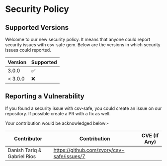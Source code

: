 # Security Policy

## Supported Versions
Welcome to our new security policy. It means that anyone could report security issues with csv-safe gem. Below are the versions in which security issues could reported. 

| Version | Supported          |
| ------- | ------------------ |
| 3.0.0   | :white_check_mark: |
| < 3.0.0 | :x:                |

## Reporting a Vulnerability

If you found a security issue with csv-safe, you could create an issue on our repository. If possible create a PR with a fix as well. 

Your contribution would be acknowledged below:- 

| Contributor                  | Contribution                                 | CVE (If Any)   |
| ---------------------------- | -------------------------------------------- | -------------- |
| Danish Tariq & Gabriel Rios  | https://github.com/zvory/csv-safe/issues/7   |                |
